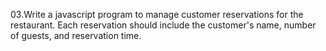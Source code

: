03.Write a javascript program to manage customer reservations for the restaurant. Each reservation should include the customer's name, number of guests, and reservation time.
